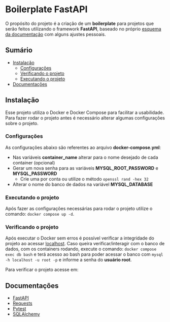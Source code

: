 # Boilerplate FastAPI

O propósito do projeto é a criação de um **boilerplate** para projetos que serão feitos utilizando o framework **FastAPI**, baseado no próprio [esquema da documentação](https://fastapi.tiangolo.com/tutorial/bigger-applications/) com alguns ajustes pessoais.

## Sumário

- [Instalação](#installation)
  - [Configurações](#configurations)
  - [Verificando o projeto](#verificando-o-projeto)
  - [Executando o projeto](#executando-o-projeto)
- [Documentações](#documentations)

## <a name="installation"></a>Instalação

Esse projeto utiliza o Docker e Docker Compose para facilitar a usabilidade. Para fazer rodar o projeto antes é necessário alterar algumas configurações sobre o projeto.

### <a name="configurations"></a>Configurações

As configurações abaixo são referentes ao arquivo **docker-compose.yml**:

- Nas variáveis **container_name** alterar para o nome desejado de cada container (opcional)
- Gerar um nova senha para as variáveis **MYSQL_ROOT_PASSWORD** e **MYSQL_PASSWORD**
  - Crie uma por conta ou utilize o método `openssl rand -hex 32`
- Alterar o nome do banco de dados na variável **MYSQL_DATABASE**

### Executando o projeto

Após fazer as configurações necessárias para rodar o projeto utilize o comando: `docker compose up -d`.

### Verificando o projeto

Após executar o Docker sem erros é possível verificar a integridade do projeto ao acessar [localhost](http://localhost:8000).
Caso queira verificar/interagir com o banco de dados, com os containers rodando, execute o comando: `docker compose exec db bash` e terá acesso ao bash para poder acessar o banco com `mysql -h localhost -u root -p` e informe a senha do **usuário root**.

Para verificar o projeto acesse em:

## <a name="documentations"></a>Documentações

- [FastAPI](https://fastapi.tiangolo.com/)
- [Requests](https://requests.readthedocs.io/en/latest/)
- [Pytest](https://docs.pytest.org/en/7.1.x/contents.html)
- [SQLAlchemy](https://docs.sqlalchemy.org/en/14/)
